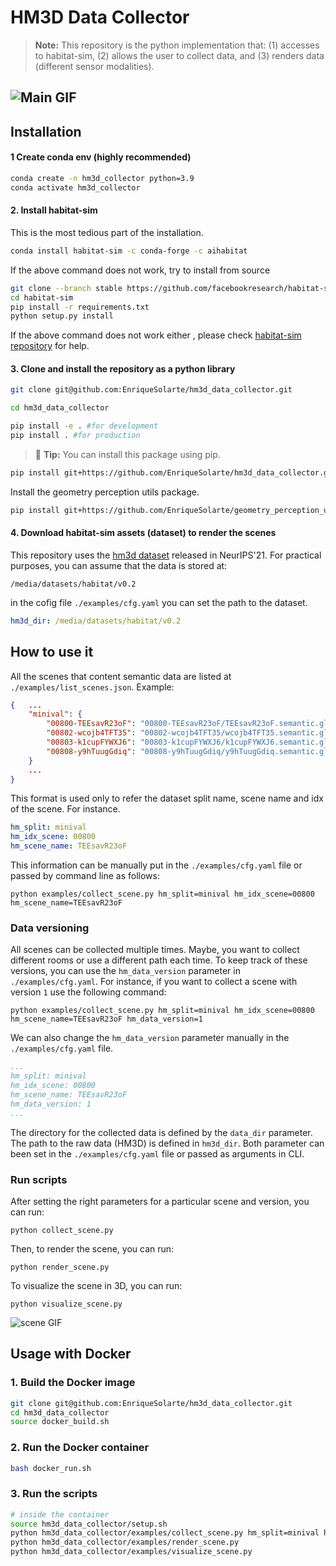 # HM3D Data Collector

> **Note:** This repository is the python implementation that: (1) accesses to habitat-sim, (2) allows the user to collect data, and (3) renders data (different sensor modalities).

![Main GIF](assets/main.gif)
---
## Installation
#### 1 Create conda env (highly recommended)
```bash
conda create -n hm3d_collector python=3.9 
conda activate hm3d_collector
```

#### 2. Install habitat-sim
This is the most tedious part of the installation. 
```bash
conda install habitat-sim -c conda-forge -c aihabitat
``` 
If the above command does not work, try to install from source 

```bash
git clone --branch stable https://github.com/facebookresearch/habitat-sim.git
cd habitat-sim
pip install -r requirements.txt
python setup.py install
```
If the above command does not work either , please check [habitat-sim repository](https://arc.net/l/quote/qolneuio) for help. 


#### 3. Clone and install the repository as a python library
```bash
git clone git@github.com:EnriqueSolarte/hm3d_data_collector.git

cd hm3d_data_collector

pip install -e . #for development
pip install . #for production
```
> 🚀 **Tip:** You can install this package using pip.
```bash
pip install git+https://github.com/EnriqueSolarte/hm3d_data_collector.git@latest
```

Install the geometry perception utils package. 
```bash
pip install git+https://github.com/EnriqueSolarte/geometry_perception_utils.git@latest
```

#### 4. Download habitat-sim assets (dataset) to render the scenes

This repository uses the [hm3d dataset](https://aihabitat.org/datasets/hm3d/) released in NeurIPS'21. For practical purposes, you can assume that the data is stored at:
```
/media/datasets/habitat/v0.2
```
in the cofig file `./examples/cfg.yaml` you can set the path to the dataset. 

```yaml
hm3d_dir: /media/datasets/habitat/v0.2
```

## How to use it

All the scenes that content semantic data are listed at `./examples/list_scenes.json`. Example:
```json
{   ...
	"minival": {
		"00800-TEEsavR23oF": "00800-TEEsavR23oF/TEEsavR23oF.semantic.glb",
		"00802-wcojb4TFT35": "00802-wcojb4TFT35/wcojb4TFT35.semantic.glb",
		"00803-k1cupFYWXJ6": "00803-k1cupFYWXJ6/k1cupFYWXJ6.semantic.glb",
		"00808-y9hTuugGdiq": "00808-y9hTuugGdiq/y9hTuugGdiq.semantic.glb"
	}
    ...
}
```
This format is used only to refer the dataset split name, scene name and idx of the scene. For instance. 
```yaml
hm_split: minival
hm_idx_scene: 00800
hm_scene_name: TEEsavR23oF 
```
This information can be manually put in the `./examples/cfg.yaml` file or passed by command line as follows:

```shell
python examples/collect_scene.py hm_split=minival hm_idx_scene=00800 hm_scene_name=TEEsavR23oF
```

### Data versioning

All scenes can be collected multiple times. Maybe, you want to collect different rooms or use a different path each time. To keep track of these versions, you can use the `hm_data_version` parameter in `./examples/cfg.yaml`. For instance, if you want to collect a scene with version `1` use the following command:

```shell
python examples/collect_scene.py hm_split=minival hm_idx_scene=00800 hm_scene_name=TEEsavR23oF hm_data_version=1
```
We can also change the `hm_data_version` parameter manually in the `./examples/cfg.yaml` file.

```yaml
...
hm_split: minival
hm_idx_scene: 00800
hm_scene_name: TEEsavR23oF 
hm_data_version: 1
...
```
The directory for the collected data is defined by the `data_dir` parameter. The path to the raw data (HM3D) is defined in `hm3d_dir`. Both parameter can been set in the `./examples/cfg.yaml` file or passed as arguments in CLI.

### Run scripts
After setting the right parameters for a particular scene and version, you can run:

```shell
python collect_scene.py
``` 
Then, to render the scene, you can run:

```shell
python render_scene.py
```
To visualize the scene in 3D, you can run:

```shell
python visualize_scene.py
```

![scene GIF](assets/scene_3d.gif)

## Usage with Docker
### 1. Build the Docker image
```bash
git clone git@github.com:EnriqueSolarte/hm3d_data_collector.git
cd hm3d_data_collector
source docker_build.sh
```

### 2. Run the Docker container
```bash
bash docker_run.sh
```

### 3. Run the scripts
```bash
# inside the container
source hm3d_data_collector/setup.sh
python hm3d_data_collector/examples/collect_scene.py hm_split=minival hm_idx_scene=00800 hm_scene_name=TEEsavR23oF
python hm3d_data_collector/examples/render_scene.py
python hm3d_data_collector/examples/visualize_scene.py
```



